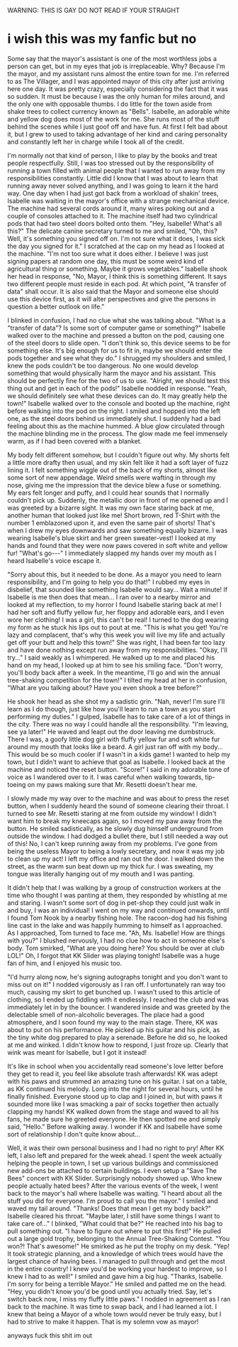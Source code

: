 WARNING: THIS IS GAY DO NOT READ IF YOUR STRAIGHT

# i wish this was my fanfic but no

Some say that the mayor's assistant is one of the most worthless jobs a person can get, but in my eyes that job is irreplaceable. Why? Because I'm the mayor, and my assistant runs almost the entire town for me. I'm referred to as The Villager, and I was appointed mayor of this city after just arriving here one day. It was pretty crazy, especially considering the fact that it was so sudden. It must be because I was the only human for miles around, and the only one with opposable thumbs. I do little for the town aside from shake trees to collect currency known as "Bells". Isabelle, an adorable white and yellow dog does most of the work for me. She runs most of the stuff behind the scenes while I just goof off and have fun. At first I felt bad about it, but I grew to used to taking advantage of her kind and caring personality and constantly left her in charge while I took all of the credit.

I'm normally not that kind of person, I like to play by the books and treat people respectfully. Still, I was too stressed out by the responsibility of running a town filled with animal people that I wanted to run away from my responsibilities constantly. Little did I know that I was about to learn that running away never solved anything, and I was going to learn it the hard way. One day when I had just got back from a workload of shakin' trees, Isabelle was waiting in the mayor's office with a strange mechanical device. The machine had several cords around it, many wires poking out and a couple of consoles attached to it. The machine itself had two cylindrical pods that had two steel doors bolted onto them. "Hey, Isabelle! What's all this?" The delicate canine secretary turned to me and smiled, "Oh, this? Well, it's something you signed off on. I'm not sure what it does, I was sick the day you signed for it." I scratched at the cap on my head as I looked at the machine. "I'm not too sure what it does either. I believe I was just signing papers at random one day, this must be some weird kind of agricultural thing or something. Maybe it grows vegetables." Isabelle shook her head in response, "No, Mayor, I think this is something different. It says two different people must reside in each pod. At which point, "A  transfer of data" shall occur. It is also said that the Mayor and someone else should use this device first, as it will alter perspectives and give the persons in question a better outlook on life."

I blinked in confusion, I had no clue what she was talking about. "What is a "transfer of data"? Is some sort of computer game or something?" Isabelle walked over to the machine and pressed a button on the pod, causing one of the steel doors to slide open. "I don't think so, this device seems to be for something else. It's big enough for us to fit in, maybe we should enter the pods together and see what they do." I shrugged my shoulders and smiled, I knew the pods couldn't be too dangerous. No one would develop something that would physically harm the mayor and his assistant. This should be perfectly fine for the two of us to use. "Alright, we should test this thing out and get in each of the pods!" Isabelle nodded in response. "Yeah, we should definitely see what these devices can do. It may greatly help the town!" Isabelle walked over to the console and booted up the machine, right before walking into the pod on the right. I smiled and hopped into the left one, as the steel doors behind us immediately shut. I suddenly had a bad feeling about this as the machine hummed. A blue glow circulated through the machine blinding me in the process. The glow made me feel immensely warm, as if I had been covered with a blanket.

My body felt different somehow, but I couldn't figure out why. My shorts felt a little more drafty then usual, and my skin felt like it had a soft layer of fuzz lining it. I felt something wiggle out of the back of my shorts, almost like some sort of new appendage. Weird smells were wafting in through my nose, giving me the impression that the device blew a fuse or something. My ears felt longer and puffy, and I could hear sounds that I normally couldn't pick up. Suddenly, the metallic door in front of me opened up and I was greeted by a bizarre sight. It was my own face staring back at me, another human that looked just like me! Short brown, red T-Shirt with the number 1 emblazoned upon it, and even the same pair of shorts! That's when I drew my eyes downwards and saw something equally bizarre. I was wearing Isabelle's blue skirt and her green sweater-vest! I looked at my hands and found that they were now paws covered in soft white and yellow fur! "What's go---" I immediately slapped my hands over my mouth as I heard Isabelle's voice escape it.

"Sorry about this, but it needed to be done. As a mayor you need to learn responsibility, and I'm going to help you do that!" I rubbed my eyes in disbelief, that sounded like something Isabelle would say... Wait a minute! If Isabelle is me then does that mean... I ran over to a nearby mirror and looked at my reflection, to my horror I found Isabelle staring back at me! I had her soft and fluffy yellow fur, her floppy and adorable ears, and I even wore her clothing! I was a girl, this can't be real! I turned to the dog wearing my form as he stuck his lips out to pout at me. "This is what you get! You're lazy and complacent, that's why this week you will live my life and actually get off your butt and help this town!" She was right, I had been far too lazy and have done nothing except run away from my responsibilities. "Okay, I'll try..." I said weakly as I whimpered. He walked up to me and placed his hand on my head, I looked up at him to see his smiling face. "Don't worry, you'll body back after a week. In the meantime, I'll go and win the annual tree-shaking competition for the town!" I tilted my head at her in confusion, "What are you talking about? Have you even shook a tree before?"

He shook her head as she shot my a sadistic grin. "Nah, never! I'm sure I'll learn as I do though, just like how you'll learn to run a town as you start performing my duties." I gulped, Isabelle has to take care of a lot of things in the city. There was no way I could handle all the responsibility. "I'm leaving, see ya later!" He waved and leapt out the door leaving me dumbstruck. There I was, a goofy little dog girl with fluffy yellow fur and soft white fur around my mouth that looks like a beard. A girl just ran off with my body... This would be so much cooler if I wasn't in a kids game! I wanted to help my town, but I didn't want to achieve that goal as Isabelle. I looked back at the machine and noticed the reset button. "Score!" I said in my adorable tone of voice as I wandered over to it. I was careful when walking towards, tip-toeing on my paws making sure that Mr. Resetti doesn't hear me.

I slowly made my way over to the machine and was about to press the reset button, when I suddenly heard the sound of someone clearing their throat. I turned to see Mr. Resetti staring at me from outside my window! I didn't want him to break my kneecaps again, so I moved my paw away from the button. He smiled sadistically, as he slowly dug himself underground from outside the window. I had dodged a bullet there, but I still needed a way out of this! No, I can't keep running away from my problems. I've gone from being the useless Mayor to being a lowly secretary, and now it was my job to clean up my act! I left my office and ran out the door. I walked down the street, as the warm sun beat down up my thick fur. I was sweating, my tongue was literally hanging out of my mouth and I was panting.

It didn't help that  I was walking by a group of construction workers at the time who thought I was panting at them, they responded by whistling at me and staring. I wasn't some sort of dog in pet-shop they could just walk in and buy, I was an individual! I went on my way and continued onwards, until I found Tom Nook by a nearby fishing hole. The racoon-dog had his fishing line cast in the lake and was happily humming to himself as I approached. As I approached, Tom turned to face me. "Ah, Ms. Isabelle! How are things with you?" I blushed nervously, I had no clue how to act in someone else's body. Tom smirked, "What are you doing here? You should be over at club LOL!" Oh, I forgot that KK Slider was playing tonight! Isabelle was a huge fan of him, and I enjoyed his music too.

"I'd hurry along now, he's signing autographs tonight and you don't want to miss out on it!" I nodded vigorously as I ran off. I unfortunately ran way too much, causing my skirt to get bunched up. I wasn't used to this article of clothing, so I ended up fiddling with it endlessly. I reached the club and was immediately let in by the bouncer. I wandered inside and was greeted by the delectable smell of non-alcoholic beverages. The place had a good atmosphere, and I soon found my way to the main stage. There, KK was about to put on his performance. He picked up his guitar and his pick, as the tiny white dog prepared to play a serenade. Before he did so, he looked at me and winked. I didn't know how to respond, I just froze up. Clearly that wink was meant for Isabelle, but I got it instead!

It's like in school when you accidentally read someone's love letter before they get to read it, you feel like absolute trash afterwards! KK was adept with his paws and strummed an amazing tune on his guitar. I sat on a table, as KK continued his melody. Long into the night for several hours, until he finally finished. Everyone stood up to clap and I joined in, but with paws it sounded more like I was smacking a pair of socks together then actually clapping my hands! KK walked down from the stage and waved to all his fans, he made sure he greeted everyone. He then spotted me and simply said, "Hello." Before walking away. I wonder if KK and Isabelle have some sort of relationship I don't quite know about...

Well, it was their own personal business and I had no right to pry! After KK left, I also left and prepared for the week ahead. I spent the week actually helping the people in town, I set up various buildings and commissioned new add-ons be attached to certain buildings. I even setup a "Save The Bees" concert with KK Slider. Surprisingly nobody showed up. Who knew people actually hated bees? After the various events of the week, I went back to the mayor's hall where Isabelle was waiting. "I heard about all the stuff you did for everyone. I'm proud to call you the mayor." I smiled and waved my tail around. "Thanks! Does that mean I get my body back?" Isabelle cleared his throat. "Maybe later, I still have some things I want to take care of..." I blinked, "What could that be?" He reached into his bag to pull something out. "I have to figure out where to put this first!" He pulled out a large gold trophy, belonging to the Annual Tree-Shaking Contest. "You won?! That's awesome!" He smirked as he put the trophy on my desk. "Yep! It took strategic planning, and a knowledge of which trees would have the largest chance of having bees. I managed to pull through and get the most in the entire country! I knew you'd be working your hardest to improve, so I knew I had to as well!" I smiled and gave him a big hug. "Thanks, Isabelle. I'm sorry for being a terrible Mayor." He smiled and patted me on the head. "Hey, you didn't know you'd be good until you actually tried. Say, let's switch back now, I miss my fluffy little paws." I nodded in agreement as I ran back to the machine. It was time to swap back, and I had learned a lot. I knew that being a Mayor of a whole town would never be truly easy, but I had to strive to make it happen. That is my solemn vow as mayor!

anyways fuck this shit im out

